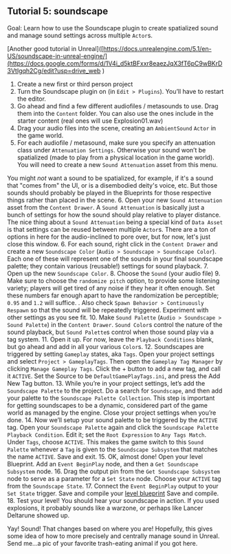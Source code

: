 ## Tutorial 5: soundscape
Goal: Learn how to use the Soundscape plugin to create spatialized sound and manage sound settings across multiple `Actor`s.

[Another good tutorial in Unreal]([https://docs.unrealengine.com/5.1/en-US/soundscape-in-unreal-engine/](https://docs.google.com/forms/d/1V4i_d5ktBFxxr8eaezJqX3fT6pC9wBKrD3VtIgqh2Cg/edit?usp=drive_web )

1. Create a new first or third person project
2. Turn the Soundscape plugin on (in `Edit > Plugins`). You’ll have to restart the editor.
3. Go ahead and find a few different audiofiles / metasounds to use. Drag them into the `Content` folder. You can also use the ones include in the starter content (real ones will use Explosion01.wav)
4. Drag your audio files into the scene, creating an `AmbientSound` `Actor` in the game world.
5. For each audiofile / metasound, make sure you specify an attenuation class under `Attenuation Settings`. Otherwise your sound won’t be spatialized (made to play from a physical location in the game world). You will need to create a new `Sound Attenuation` asset from this menu.

You might _not_ want a sound to be spatialized, for example, if it's a sound that "comes from" the UI, or is a disembodied deity's voice, etc. But those sounds should probably be played in the Blueprints for those respective things rather than placed in the scene.
6. Open your new `Sound Attenuation` asset from the `Content Drawer`. A `Sound Attenuation` is basically just a bunch of settings for how the sound should play relative to player distance. The nice thing about a `Sound Attenuation` being a special kind of `Data Asset` is that settings can be reused between multiple `Actor`s. There are a ton of options in here for the audio-inclined to pore over, but for now, let's just close this window.
6. For each sound, right click in the `Content Drawer` and create a new `Soundscape Color` (`Audio > Soundscape > Soundscape Color`). Each one of these will represent one of the sounds in your final soundscape palette; they contain various (reusable!) settings for sound playback.
7. Open up the new `Soundscape Color`. 
8. Choose the `Sound` (your audio file)
9. Make sure to choose the `randomize pitch` option, to provide some listening variety; players will get tired of any noise if they hear it often enough. Set these numbers far enough apart to have the randomization be perceptible; `0.95` and `1.2` will suffice. 
. Also check `Spawn Behavior > Continuously Respawn` so that the sound will be repeatedly triggered. Experiment with other settings as you see fit.
10. Make `Sound Palette` (`Audio > Soundscape > Sound Palette`) in the `Content Drawer`.  `Sound Color`s control the nature of the sound playback, but `Sound Palette`s control when those sound play via a tag system.
11. Open it up. For now, leave the `Playback Conditions` blank, but go ahead and add in all your various `Color`s.
12. Soundscapes are triggered by setting `Gameplay` states, aka `Tags`. Open your project settings and select `Project > GameplayTags`. Then open the `Gameplay Tag Manager` by clicking `Manage Gameplay Tags`. Click the + button to add a new tag, and call it `ACTIVE`. Set the Source to be `DefaultGamePlayTags.ini`, and press the Add New Tag button.
13. While you’re in your project settings, let’s add the `Soundscape Palette` to the project. Do a search for `Soundscape`, and then add your palette to the `Soundscape Palette Collection`. This step is important for getting soundscapes to be a dynamic, considered part of the game world as managed by the engine. Close your project settings when you’re done.
14. Now we’ll setup your sound palette to be triggered by the `ACTIVE` tag. Open your `Soundscape Palette` again and click the `Soundscape Palette Playback Condition`. Edit it; set the `Root Expression` to `Any Tags Match`. Under `Tags`, choose `ACTIVE`. This makes the game switch to this `Sound Palette` whenever a `Tag` is given to the `Soundscape Subsystem` that matches the name `ACTIVE`. Save and exit.
15. OK, almost done! Open your level Blueprint. Add an `Event BeginPlay` node, and then a `Get Soundscape Subsystem` node.
16. Drag the output pin from the `Get Soundscape Subsystem` node to serve as a parameter for a `Set State` node. Choose your `ACTIVE` tag from the `Soundscape State`.
17. Connect the `Event BeginPlay` output to your `Set State` trigger. Save and compile your [level blueprint](./level.png) Save and compile.
18. Test your level! You should hear your soundscape in action. If you used explosions, it probably sounds like a warzone, or perhaps like Lancer Deltarune showed up.

Yay! Sound! That changes based on where you are! Hopefully, this gives some idea of how to more precisely and centrally manage sound in Unreal. Send me...a pic of your favorite trash-eating animal if you got here.
